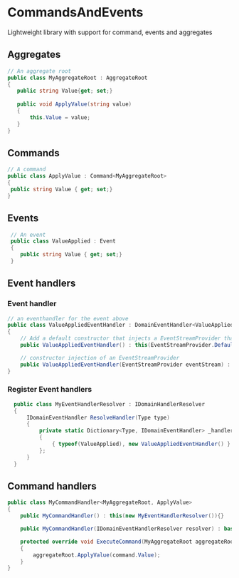 # CommandsAndEvents
Lightweight library with support for command, events and aggregates

## Aggregates
 ```csharp
 // An aggregate root
 public class MyAggregateRoot : AggregateRoot
 {
	public string Value{get; set;}
	
	public void ApplyValue(string value)
	{
		this.Value = value;
	}
 }

  ```
  ## Commands
   ```csharp
 // A command
 public class ApplyValue : Command<MyAggregateRoot>
 {
	public string Value { get; set;}
 }

  ```
 ## Events
```csharp
 // An event
 public class ValueApplied : Event
 {
	public string Value { get; set;}
 }
  ```

  ## Event handlers
  ### Event handler
  ```csharp
  // an eventhandler for the event above
  public class ValueAppliedEventHandler : DomainEventHandler<ValueApplied>
  {
	  // Add a default constructor that injects a EventStreamProvider that logs to the console.
	  public ValueAppliedEventHandler() : this(EventStreamProvider.Default){}

	  // constructor injection of an EventStreamProvider
  	  public ValueAppliedEventHandler(EventStreamProvider eventStream) : base(eventStream){}
  }

  ```

  ### Register Event handlers
  ```csharp
	public class MyEventHandlerResolver : IDomainHandlerResolver
	{
		IDomainEventHandler ResolveHandler(Type type)
		{
			private static Dictionary<Type, IDomainEventHandler> _handlers => new Dictionary<Type, IDomainEventHandler>()
			{
				{ typeof(ValueApplied), new ValueAppliedEventHandler() }
			};
		}
	}
  ```
  ## Command handlers
  ```csharp
  public class MyCommandHandler<MyAggregateRoot, ApplyValue>
  {
  	  public MyCommandHandler() : this(new MyEventHandlerResolver()){}

	  public MyCommandHandler(IDomainEventHandlerResolver resolver) : base(resolver){}

	  protected override void ExecuteCommand(MyAggregateRoot aggregateRoot, ApplyValue command)
	  {
	  	  aggregateRoot.ApplyValue(command.Value);
	  }
  }
  ```